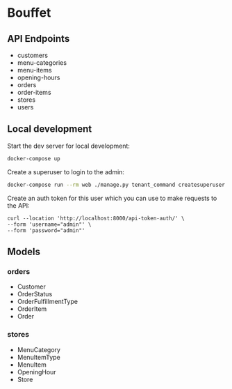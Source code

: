 # Bouffet

## API Endpoints

- customers
- menu-categories
- menu-items
- opening-hours
- orders
- order-items
- stores
- users

## Local development

Start the dev server for local development:

```bash
docker-compose up
```

Create a superuser to login to the admin:

```bash
docker-compose run --rm web ./manage.py tenant_command createsuperuser --schema=pizzaurant
```

Create an auth token for this user which you can use to make requests to the API:

```
curl --location 'http://localhost:8000/api-token-auth/' \
--form 'username="admin"' \
--form 'password="admin"'
```

## Models

### orders

- Customer
- OrderStatus
- OrderFulfillmentType
- OrderItem
- Order

### stores

- MenuCategory
- MenuItemType
- MenuItem
- OpeningHour
- Store
